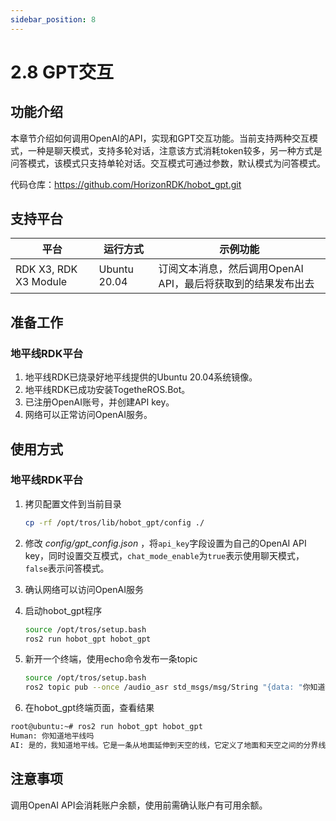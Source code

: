 ```yaml
---
sidebar_position: 8
---
```


# 2.8 GPT交互

## 功能介绍

本章节介绍如何调用OpenAI的API，实现和GPT交互功能。当前支持两种交互模式，一种是聊天模式，支持多轮对话，注意该方式消耗token较多，另一种方式是问答模式，该模式只支持单轮对话。交互模式可通过参数，默认模式为问答模式。

代码仓库：<https://github.com/HorizonRDK/hobot_gpt.git>

## 支持平台

| 平台    | 运行方式     | 示例功能                       |
| ------- | ------------ | ------------------------------ |
| RDK X3, RDK X3 Module | Ubuntu 20.04 | 订阅文本消息，然后调用OpenAI API，最后将获取到的结果发布出去 |

## 准备工作

### 地平线RDK平台

1. 地平线RDK已烧录好地平线提供的Ubuntu 20.04系统镜像。
2. 地平线RDK已成功安装TogetheROS.Bot。
3. 已注册OpenAI账号，并创建API key。
4. 网络可以正常访问OpenAI服务。

## 使用方式

### 地平线RDK平台

1. 拷贝配置文件到当前目录

    ```bash
    cp -rf /opt/tros/lib/hobot_gpt/config ./
    ```

2. 修改 *config/gpt_config.json* ，将`api_key`字段设置为自己的OpenAI API key，同时设置交互模式，`chat_mode_enable`为`true`表示使用聊天模式，`false`表示问答模式。
3. 确认网络可以访问OpenAI服务
4. 启动hobot_gpt程序

    ```bash
    source /opt/tros/setup.bash
    ros2 run hobot_gpt hobot_gpt
    ```

5. 新开一个终端，使用echo命令发布一条topic

   ```bash
   source /opt/tros/setup.bash
   ros2 topic pub --once /audio_asr std_msgs/msg/String "{data: "你知道地平线吗"}"
   ```

6. 在hobot_gpt终端页面，查看结果

  ```bash
  root@ubuntu:~# ros2 run hobot_gpt hobot_gpt
  Human: 你知道地平线吗
  AI: 是的，我知道地平线。它是一条从地面延伸到天空的线，它定义了地面和天空之间的分界线。
  ```

## 注意事项

调用OpenAI API会消耗账户余额，使用前需确认账户有可用余额。
